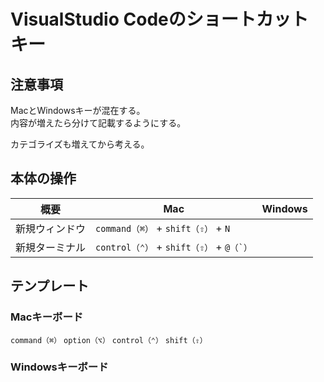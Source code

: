 # VisualStudio Codeのショートカットキー

## 注意事項

MacとWindowsキーが混在する。  
内容が増えたら分けて記載するようにする。

カテゴライズも増えてから考える。

## 本体の操作

|概要|Mac|Windows|
|-|-|-|
|新規ウィンドウ|`command（⌘）` + `shift（⇧）` + `N`||
|新規ターミナル|`control（⌃）` + `shift（⇧）` + ``@（`）``||

## テンプレート

### Macキーボード

`command（⌘）`
`option（⌥）`
`control（⌃）`
`shift（⇧）`

### Windowsキーボード